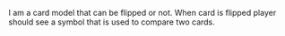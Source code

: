 I am a card model that can be flipped or not.
When card is flipped player should see a symbol that is used to compare two cards.